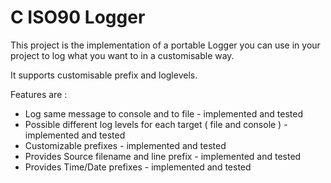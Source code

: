 C ISO90 Logger
==============

This project is the implementation of a portable Logger you can use in your project to log what you want to in a customisable way.

It supports customisable prefix and loglevels.

Features are :
- Log same message to console and to file - implemented and tested
- Possible different log levels for each target ( file and console ) - implemented and tested
- Customizable prefixes - implemented and tested
- Provides Source filename and line prefix - implemented and tested
- Provides Time/Date prefixes - implemented and tested

